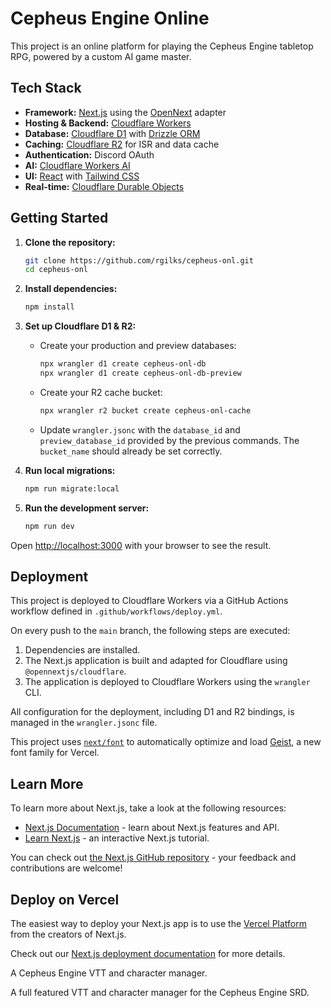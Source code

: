# Cepheus Engine Online

This project is an online platform for playing the Cepheus Engine tabletop RPG, powered by a custom AI game master.

## Tech Stack

- **Framework:** [Next.js](httpss://nextjs.org/) using the [OpenNext](httpss://opennext.js.org/) adapter
- **Hosting & Backend:** [Cloudflare Workers](httpss://workers.cloudflare.com/)
- **Database:** [Cloudflare D1](httpss://developers.cloudflare.com/d1/) with [Drizzle ORM](httpss://orm.drizzle.team/)
- **Caching:** [Cloudflare R2](httpss://developers.cloudflare.com/r2/) for ISR and data cache
- **Authentication:** Discord OAuth
- **AI:** [Cloudflare Workers AI](httpss://developers.cloudflare.com/workers-ai/)
- **UI:** [React](httpss://react.dev/) with [Tailwind CSS](httpss://tailwindcss.com/)
- **Real-time:** [Cloudflare Durable Objects](httpss://developers.cloudflare.com/durable-objects/)

## Getting Started

1.  **Clone the repository:**

    ```bash
    git clone https://github.com/rgilks/cepheus-onl.git
    cd cepheus-onl
    ```

2.  **Install dependencies:**

    ```bash
    npm install
    ```

3.  **Set up Cloudflare D1 & R2:**

    - Create your production and preview databases:
      ```bash
      npx wrangler d1 create cepheus-onl-db
      npx wrangler d1 create cepheus-onl-db-preview
      ```
    - Create your R2 cache bucket:
      ```bash
      npx wrangler r2 bucket create cepheus-onl-cache
      ```
    - Update `wrangler.jsonc` with the `database_id` and `preview_database_id` provided by the previous commands. The `bucket_name` should already be set correctly.

4.  **Run local migrations:**

    ```bash
    npm run migrate:local
    ```

5.  **Run the development server:**
    ```bash
    npm run dev
    ```

Open [http://localhost:3000](http://localhost:3000) with your browser to see the result.

## Deployment

This project is deployed to Cloudflare Workers via a GitHub Actions workflow defined in `.github/workflows/deploy.yml`.

On every push to the `main` branch, the following steps are executed:

1.  Dependencies are installed.
2.  The Next.js application is built and adapted for Cloudflare using `@opennextjs/cloudflare`.
3.  The application is deployed to Cloudflare Workers using the `wrangler` CLI.

All configuration for the deployment, including D1 and R2 bindings, is managed in the `wrangler.jsonc` file.

This project uses [`next/font`](https://nextjs.org/docs/app/building-your-application/optimizing/fonts) to automatically optimize and load [Geist](https://vercel.com/font), a new font family for Vercel.

## Learn More

To learn more about Next.js, take a look at the following resources:

- [Next.js Documentation](https://nextjs.org/docs) - learn about Next.js features and API.
- [Learn Next.js](https://nextjs.org/learn) - an interactive Next.js tutorial.

You can check out [the Next.js GitHub repository](https://github.com/vercel/next.js) - your feedback and contributions are welcome!

## Deploy on Vercel

The easiest way to deploy your Next.js app is to use the [Vercel Platform](https://vercel.com/new?utm_medium=default-template&filter=next.js&utm_source=create-next-app&utm_campaign=create-next-app-readme) from the creators of Next.js.

Check out our [Next.js deployment documentation](https://nextjs.org/docs/app/building-your-application/deploying) for more details.

A Cepheus Engine VTT and character manager.

A full featured VTT and character manager for the Cepheus Engine SRD.
